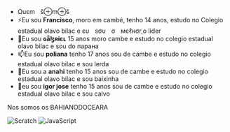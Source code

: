 -  Ωuεmㅤš⊕m⊕š
- ⚡Eu sou **Francisco**, moro em cambé, tenho 14 anos, estudo no Colegio estadual olavo bilac e єυㅤsσυㅤσㅤмєℓнσr,o lider
- 🌱Eu sou **ɢǟɮʀɨɛʟ** 15 anos moro cambe e estudo no colegio estadual olavo bilac e sou do парана
- 📫Eu sou **poliana** tenho 17 anos sou de cambe e estudo no colegio estadual olavo bilac e sou lerda
- 💬Eu sou a **anahi** tenho 15 anos sou de cambe e estudo no colegio estadual olavo bilac e sou baixinha
- 👯eu sou **igor jose** tenho 15 anos sou de cambe e estudo no colegio estadual olavo bilac e sou calvo

Nos somos os BAHIANODOCEARA


![Scratch](https://img.shields.io/badge/Scratch-4D97FF?style=for-the-badge&logo=Scratch&logoColor=White)
![JavaScript](https://img.shields.io/badge/JavaScript-323330?style=for-the-baadge&logo=javascript&logoColor=F7DF1E)
